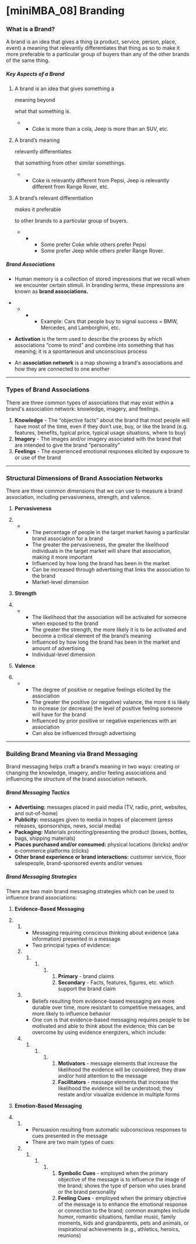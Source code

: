 # [miniMBA_08] Branding

### What is a Brand?

A brand is an idea that gives a thing (a product, service, person, place, event) a meaning that relevantly differentiates that thing as so to make it more preferable to a particular group of buyers than any of the other brands of the same thing.

##### Key Aspects of a Brand

1. A brand is an idea that gives something a

    

   meaning beyond

    

   what that something is.

   - - Coke is more than a cola, Jeep is more than an SUV, etc.

2. A brand’s meaning

    

   relevantly differentiates

    

   that something from other similar somethings.

   - - Coke is relevantly different from Pepsi, Jeep is relevantly different from Range Rover, etc.

3. A brand’s relevant differentiation

    

   makes it preferable

    

   to other brands to a particular group of buyers.

   - - - Some prefer Coke while others prefer Pepsi
       - Some prefer Jeep while others prefer Range Rover.

##### Brand Associations

- Human memory is a collection of stored impressions that we recall when we encounter certain stimuli. In branding terms, these impressions are known as **brand associations.**

- - - - Example: Cars that people buy to signal success = BMW, Mercedes, and Lamborghini, etc.

- **Activation** is the term used to describe the process by which associations “come to mind” and combine into something that has meaning; it is a spontaneous and unconscious process

- An **association network** is a map showing a brand's associations and how they are connected to one another

***

### Types of Brand Associations

There are three common types of associations that may exist within a brand's association network: knowledge, imagery, and feelings.

1. **Knowledge** - The “objective facts” about the brand that most people will have most of the time, even if they don’t use, buy, or like the brand (e.g. features, benefits, typical price, typical usage situations, where to buy)
2. **Imagery** - The images and/or imagery associated with the brand that are intended to give the brand “personality”
3. **Feelings** - The experienced emotional responses elicited by exposure to or use of the brand

***

### Structural Dimensions of Brand Association Networks

There are three common dimensions that we can use to measure a brand association, including pervasiveness, strength, and valence.



1. **Pervasiveness**
2. - - The percentage of people in the target market having a particular brand association for a brand
     - The greater the pervasiveness, the greater the likelihood individuals in the target market will share that association, making it more important
     - Influenced by how long the brand has been in the market
     - Can be increased through advertising that links the association to the brand
     - Market-level dimension

3. **Strength**
4. - - The likelihood that the association will be activated for someone when exposed to the brand
     - The greater the strength, the more likely it is to be activated and become a critical element of the brand’s meaning
     - Influenced by how long the brand has been in the market and amount of advertising
     - Individual-level dimension

5. **Valence**
6. - - The degree of positive or negative feelings elicited by the association
     - The greater the positive (or negative) valance, the more it is likely to increase (or decrease) the level of positive feeling someone will have for the brand
     - Influenced by prior positive or negative experiences with an association
     - Can also be influenced through advertising

***

### Building Brand Meaning via Brand Messaging

Brand messaging helps craft a brand’s meaning in two ways: creating or changing the knowledge, imagery, and/or feeling associations and influencing the structure of the brand association network.

##### Brand Messaging Tactics

- **Advertising:** messages placed in paid media (TV, radio, print, websites, and out-of-home)
- **Publicity:** messages given to media in hopes of placement (press releases, sponsorships, news, social media)
- **Packaging:** Materials protecting/presenting the product (boxes, bottles, bags, shipping materials)
- **Places purchased and/or consumed:** physical locations (bricks) and/or e-commerce platforms (clicks)
- **Other brand experience or brand interactions:** customer service, floor salespeople, brand-sponsored events and/or venues

##### Brand Messaging Strategies

There are two main brand messaging strategies which can be used to influence brand associations:

1. **Evidence-Based Messaging**

2. 1. - Messaging requiring conscious thinking about evidence (aka information) presented in a message
      - Two principal types of evidence:

   2. 1. 1. 1. 1. **Primary** - brand claims
               2. **Secondary** - Facts, features, figures, etc. which support the brand claim

   3. - Beliefs resulting from evidence-based messaging are more durable over time, more resistant to competitive messages, and more likely to influence behavior
      - One con is that evidence-based messaging requires people to be motivated and able to think about the evidence; this can be overcome by using evidence energizers, which include:

   4. 1. 1. 1. 1. **Motivators** - message elements that increase the likelihood the evidence will be considered; they draw and/or hold attention to the message
               2. **Facilitators** - message elements that increase the likelihood the evidence will be understood; they restate and/or visualize evidence in multiple forms

3. **Emotion-Based Messaging**

4. 1. - Persuasion resulting from automatic subconscious responses to cues presented in the message
      - There are two main types of cues:

   2. 1. 1. 1. 1. **Symbolic Cues** - employed when the primary objective of the message is to influence the image of the brand; shows the type of person who uses brand or the brand personality
               2. **Feeling Cues** - employed when the primary objective of the message is to enhance the emotional response or connection to the brand; common examples include humor, romantic situations, familiar music, family moments, kids and grandparents, pets and animals, or inspirational achievements (e.g., athletics, heroics, reunions)